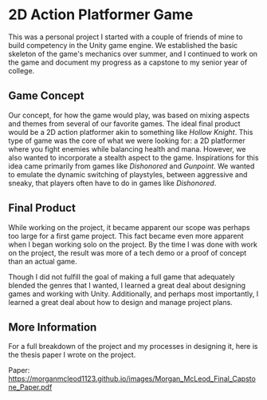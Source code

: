 # 2D Action Platformer Game
This was a personal project I started with a couple of friends of mine to build competency in the Unity game engine. We established the basic skeleton of the game's mechanics over summer, and I continued to work on the game and document my progress as a capstone to my senior year of college.
## Game Concept
Our concept, for how the game would play, was based on mixing aspects and themes from several of our favorite games. The ideal final product would be a 2D action platformer akin to something like *Hollow Knight*. This type of game was the core of what we were looking for: a 2D platformer where you fight enemies while balancing health and mana. However, we also wanted to incorporate a stealth aspect to the game. Inspirations for this idea came primarily from games like *Dishonored* and *Gunpoint*. We wanted to emulate the dynamic switching of playstyles, between aggressive and sneaky, that players often have to do in games like *Dishonored*.
## Final Product
While working on the project, it became apparent our scope was perhaps too large for a first game project. This fact became even more apparent when I began working solo on the project. By the time I was done with work on the project, the result was more of a tech demo or a proof of concept than an actual game.

Though I did not fulfill the goal of making a full game that adequately blended the genres that I wanted, I learned a great deal about designing games and working with Unity. Additionally, and perhaps most importantly, I learned a great deal about how to design and manage project plans.
## More Information
For a full breakdown of the project and my processes in designing it, here is the thesis paper I wrote on the project.

Paper: https://morganmcleod1123.github.io/images/Morgan_McLeod_Final_Capstone_Paper.pdf
